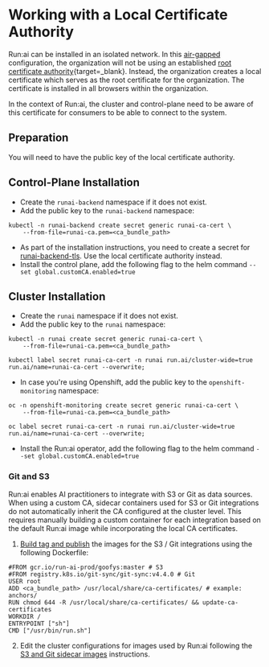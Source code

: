 # Working with a Local Certificate Authority


Run:ai can be installed in an isolated network. In this [air-gapped](../runai-setup/installation-types.md#self-hosted-installation) configuration, the organization will not be using an established [root certificate authority](https://csrc.nist.gov/glossary/term/root_certificate_authority){target=_blank}. Instead, the organization creates a local certificate which serves as the root certificate for the organization. The certificate is installed in all browsers within the organization. 

In the context of Run:ai, the cluster and control-plane need to be aware of this certificate for consumers to be able to connect to the system.

## Preparation

You will need to have the public key of the local certificate authority. 

## Control-Plane Installation

* Create the `runai-backend` namespace if it does not exist. 
* Add the public key to the `runai-backend` namespace:
```
kubectl -n runai-backend create secret generic runai-ca-cert \ 
    --from-file=runai-ca.pem=<ca_bundle_path>
```

* As part of the installation instructions, you need to create a secret for [runai-backend-tls](../runai-setup/self-hosted/k8s/preparations.md#domain-certificate). Use the local certificate authority instead.
* Install the control plane, add the following flag to the helm command `--set global.customCA.enabled=true`

## Cluster Installation

* Create the `runai` namespace if it does not exist. 
* Add the public key to the `runai` namespace:
```
kubectl -n runai create secret generic runai-ca-cert \
    --from-file=runai-ca.pem=<ca_bundle_path>
    
kubectl label secret runai-ca-cert -n runai run.ai/cluster-wide=true run.ai/name=runai-ca-cert --overwrite;
```
* In case you're using Openshift, add the public key to the `openshift-monitoring` namespace:
```
oc -n openshift-monitoring create secret generic runai-ca-cert \
    --from-file=runai-ca.pem=<ca_bundle_path>

oc label secret runai-ca-cert -n runai run.ai/cluster-wide=true run.ai/name=runai-ca-cert --overwrite;
```
* Install the Run:ai operator, add the following flag to the helm command `--set global.customCA.enabled=true`


### Git and S3 
Run:ai enables AI practitioners to integrate with S3 or Git as data sources.
When using a custom CA, sidecar containers used for S3 or Git integrations do not automatically inherit the CA configured at the cluster level. This requires manually building a custom container for each integration based on the default Run:ai image while incorporating the local CA certificates.

1. [Build tag and publish](https://docs.docker.com/get-started/docker-concepts/building-images/build-tag-and-publish-an-image/) the images for the S3 / Git integrations using the following Dockerfile:
```
#FROM gcr.io/run-ai-prod/goofys:master # S3
#FROM registry.k8s.io/git-sync/git-sync:v4.4.0 # Git
USER root
ADD <ca_bundle_path> /usr/local/share/ca-certificates/ # example: anchors/
RUN chmod 644 -R /usr/local/share/ca-certificates/ && update-ca-certificates
WORKDIR /
ENTRYPOINT ["sh"]
CMD ["/usr/bin/run.sh"]
```
2. Edit the cluster configurations for images used by Run:ai following the [S3 and Git sidecar images](./advanced-cluster-config.md#s3-and-git-sidecar-images) instructions.

